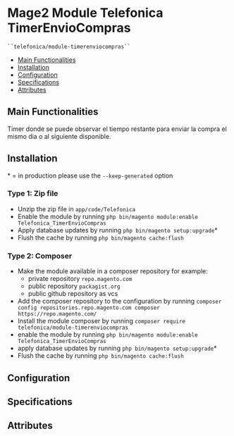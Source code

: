 # Mage2 Module Telefonica TimerEnvioCompras

    ``telefonica/module-timerenviocompras``

 - [Main Functionalities](#markdown-header-main-functionalities)
 - [Installation](#markdown-header-installation)
 - [Configuration](#markdown-header-configuration)
 - [Specifications](#markdown-header-specifications)
 - [Attributes](#markdown-header-attributes)


## Main Functionalities
Timer donde se puede observar el tiempo restante para enviar la compra el mismo dia o al siguiente disponible.

## Installation
\* = in production please use the `--keep-generated` option

### Type 1: Zip file

 - Unzip the zip file in `app/code/Telefonica`
 - Enable the module by running `php bin/magento module:enable Telefonica_TimerEnvioCompras`
 - Apply database updates by running `php bin/magento setup:upgrade`\*
 - Flush the cache by running `php bin/magento cache:flush`

### Type 2: Composer

 - Make the module available in a composer repository for example:
    - private repository `repo.magento.com`
    - public repository `packagist.org`
    - public github repository as vcs
 - Add the composer repository to the configuration by running `composer config repositories.repo.magento.com composer https://repo.magento.com/`
 - Install the module composer by running `composer require telefonica/module-timerenviocompras`
 - enable the module by running `php bin/magento module:enable Telefonica_TimerEnvioCompras`
 - apply database updates by running `php bin/magento setup:upgrade`\*
 - Flush the cache by running `php bin/magento cache:flush`


## Configuration




## Specifications




## Attributes



